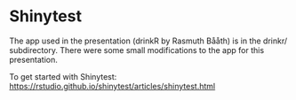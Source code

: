 Shinytest
=========

The app used in the presentation (drinkR by Rasmuth Bååth) is in the drinkr/ subdirectory. There were some small modifications to the app for this presentation.

To get started with Shinytest:
  https://rstudio.github.io/shinytest/articles/shinytest.html
